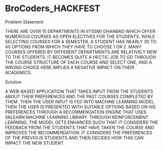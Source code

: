 # BroCoders_HACKFEST

Problem Statement

THERE ARE OVER 15 DEPARTMENTS IN IIT(ISM) DHANBAD WHICH OFFER NUMEROUS COURSES
AS OPEN ELECTIVES FOR THE STUDENTS. WHILE SELECTING COURSES FOR A SEMESTER, A STUDENT HAS NEARLY 30 TO 40 OPTIONS FROM WHICH THEY HAVE TO CHOOSE 1 OR 2.
MANY COURSES OFFERED BY DIFFERENT DEPARTMENTS ARE RELATIVELY NEW TO THE STUDENTS. IT BECOMES QUITE A HECTIC JOB TO GO THROUGH THE COURSE STRUCTURE OF EACH COURSE AND SELECT ONE, AND A WRONG CHOICE HERE IMPLIES A NEGATIVE IMPACT ON THEIR ACADEMICS.

Solution

A WEB-BASED APPLICATION THAT TAKES INPUT FROM THE STUDENTS ABOUT THEIR PREFERENCES AND THE PAST COURSES COMPLETED BY THEM.
THEN THE USER INPUT IS FED INTO MACHINE LEARNING MODEL
THEN THE USER IS PRESENTED WITH SUITABLE OPTIONS BASED ON HIS PREFERENCES THROUGH A RECOMMENDATION ENGINE THAT USES SKLEARN MACHINE LEARNING LIBRARY.
THROUGH REINFORCEMENT LEARNING, THE MODEL GETS ENHANCED SUCH THAT IT CONSIDERS THE FEEDBACK FROM THE STUDENTS THAT HAVE TAKEN THE COURSE AND IMPROVES THE RECOMMENDATION. IT CONSIDERS THE PREFERENCES OF THE PREVIOUS STUDENTS AND THEN DECIDES HOW THIS CAN IMPACT THE NEW STUDENT.
